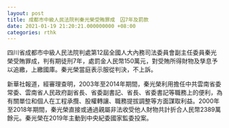 ```yaml
---
layout: post
title: 成都市中級人民法院判秦光榮受賄罪成　囚7年及罰款
date: 2021-01-19 21:20:21.000000000 +08:00
categories: rthk
---
```


四川省成都市中級人民法院判處第12屆全國人大內務司法委員會副主任委員秦光榮受賄罪成，判有期徒刑7年，處罰金人民幣150萬元，對受賄所得財物及孳息予以追繳，上繳國庫。秦光榮當庭表示服從判決，不上訴。

新華社報道，經審理查明，2003年至2014年期間，秦光榮利用擔任中共雲南省委常委、雲南省人民政府副省長、省委副書記、省長、省委書記等職務上的便利，為有關單位和個人在工程承攬、股權轉讓、職務提拔調整等方面謀取利益。2000年至2018年期間，秦光榮直接或通過親屬非法收受他人財物共計折合人民幣2389萬餘元。秦光榮在2019年主動到中央紀委國家監委投案。

　
